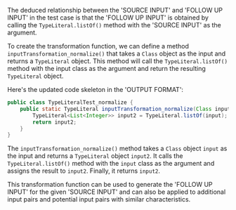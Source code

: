 The deduced relationship between the 'SOURCE INPUT' and 'FOLLOW UP INPUT' in the test case is that the 'FOLLOW UP INPUT' is obtained by calling the `TypeLiteral.listOf()` method with the 'SOURCE INPUT' as the argument.

To create the transformation function, we can define a method `inputTransformation_normalize()` that takes a `Class` object as the input and returns a `TypeLiteral` object. This method will call the `TypeLiteral.listOf()` method with the input class as the argument and return the resulting `TypeLiteral` object.

Here's the updated code skeleton in the 'OUTPUT FORMAT':

```java
public class TypeLiteralTest_normalize {
    public static TypeLiteral inputTransformation_normalize(Class input) {
        TypeLiteral<List<Integer>> input2 = TypeLiteral.listOf(input);
        return input2;
    }
}
```

The `inputTransformation_normalize()` method takes a `Class` object `input` as the input and returns a `TypeLiteral` object `input2`. It calls the `TypeLiteral.listOf()` method with the `input` class as the argument and assigns the result to `input2`. Finally, it returns `input2`.

This transformation function can be used to generate the 'FOLLOW UP INPUT' for the given 'SOURCE INPUT' and can also be applied to additional input pairs and potential input pairs with similar characteristics.